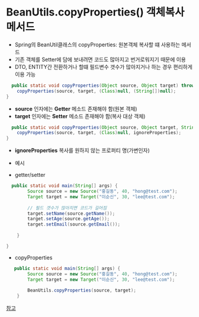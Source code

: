 # BeanUtils.copyProperties() 객체복사 메서드
- Spring의 BeanUtil클래스의 copyProperties: 원본객체 복사할 떄 사용하는 메서드
- 기존 객체를 Setter에 담에 보내려면 코드도 많아지고 번거로워지기 때문에 이용
- DTO, ENTITY간 전환하거나 할떄 필드변수 갯수가 많아지거나 하는 경우 편리하게 이용 가능

```java
  public static void copyProperties(Object source, Object target) throws BeansException {
    copyProperties(source, target, (Class)null, (String[])null);
}
```
- **source** 인자에는 **Getter** 메소드 존재해야 함(원본 객체)
- **target** 인자에는 **Setter** 메소드 존재해야 함(복사 대상 객체)
```java
  public static void copyProperties(Object source, Object target, String... ignoreProperties) throws BeansException {
    copyProperties(source, target, (Class)null, ignoreProperties);
}
```
- **ignoreProperties** 복사를 원하지 않는 프로퍼티 명(가변인자)

- 예시
- getter/setter
```java
  public static void main(String[] args) {
        Source source = new Source("홍길동", 40, "hong@test.com");
        Target target = new Target("이순신", 30, "lee@test.com");
        
        // 필드 갯수가 많아지면 코드가 길어짐
        target.setName(source.getName());
        target.setAge(source.getAge());
        target.setEmail(source.getEmail());
      
    }

}
```
- copyProperties
```java
   public static void main(String[] args) {
        Source source = new Source("홍길동", 40, "hong@test.com");
        Target target = new Target("이순신", 30, "lee@test.com");
        
        BeanUtils.copyProperties(source, target);
    }
```


[참고](https://zzang9ha.tistory.com/304)
